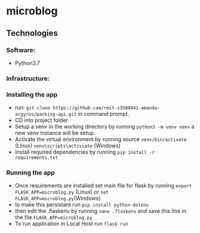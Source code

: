 # microblog

## Technologies
### Software:
- Python3.7

### Infrastructure:


### Installing the app
- run: ```git clone https://github.com/rmit-s3588941-amanda-argyros/parking-api.git``` in command prompt.
- CD into project folder.
- Setup a venv in the working directory by running ```python3 -m venv venv``` a new venv instance will be setup. 
- Activate the virtual environment by running source ```venv/bin/activate``` (Linux) ```venv\scripts\activiate``` (Windows)
- Install required dependencies by running ```pip install -r requirements.txt```

### Running the app
 
- Once requirements are installed set main file for flask by running ```export FLASK_APP=microblog.py``` (Linux) or ```set FLASK_APP=microblog.py```(Windows)
- to make this persistant run ```pip install python-dotenv```
- then edit the .flaskenv by running ```nano .flaskenv``` and save this line in the file ```FLASK_APP=microblog.py```
- To run application in Local Host run ```flask run```
